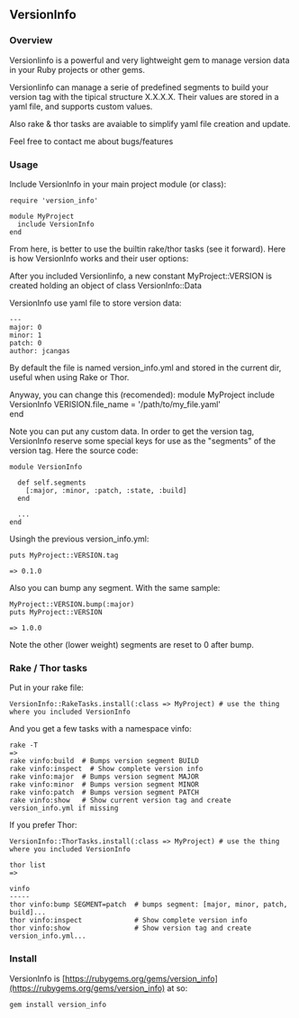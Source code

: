 ## VersionInfo

### Overview

  VersionIinfo is a powerful and very lightweight gem to manage version data in your Ruby projects or other gems.

  VersionIinfo can manage a serie of predefined segments to build your version tag with the tipical structure X.X.X.X.
  Their values are stored in a yaml file, and supports custom values. 

  Also rake & thor tasks are avaiable to simplify yaml file creation and update.

  Feel free to contact me about bugs/features

### Usage

Include VersionInfo in your main project module (or class):

    require 'version_info'

    module MyProject
      include VersionInfo
    end

From here, is better to use the builtin rake/thor tasks (see it forward). Here is how VersionInfo works and their user options:

After you included VersionIinfo, a new constant MyProject::VERSION is created holding an object of class VersionInfo::Data

VersionInfo use yaml file to store version data:

    --- 
    major: 0
    minor: 1
    patch: 0
    author: jcangas

By default the file is named version_info.yml and stored in the current dir, useful
when using Rake or Thor.

Anyway, you can change this (recomended):
    module MyProject
      include VersionInfo
      VERISION.file_name = '/path/to/my_file.yaml'      
    end

Note you can put any custom data. In order to get the version tag, VersionInfo reserve some special keys for use as the "segments" of the version tag. Here the source code:

    module VersionInfo

      def self.segments
        [:major, :minor, :patch, :state, :build]
      end

      ...
    end

Usingh the previous version_info.yml:

    puts MyProject::VERSION.tag

    => 0.1.0

Also you can bump any segment. With the same sample:

    MyProject::VERSION.bump(:major)
    puts MyProject::VERSION

    => 1.0.0

Note the other (lower weight) segments are reset to 0 after bump.

### Rake / Thor tasks

Put in your rake file:

    VersionInfo::RakeTasks.install(:class => MyProject) # use the thing where you included VersionInfo

And you get a few tasks with a namespace vinfo:

    rake -T
    =>
    rake vinfo:build  # Bumps version segment BUILD
    rake vinfo:inspect  # Show complete version info
    rake vinfo:major  # Bumps version segment MAJOR
    rake vinfo:minor  # Bumps version segment MINOR
    rake vinfo:patch  # Bumps version segment PATCH
    rake vinfo:show   # Show current version tag and create version_info.yml if missing

If you prefer Thor:

    VersionInfo::ThorTasks.install(:class => MyProject) # use the thing where you included VersionInfo

    thor list
    =>

    vinfo
    -----
    thor vinfo:bump SEGMENT=patch  # bumps segment: [major, minor, patch, build]...
    thor vinfo:inspect             # Show complete version info
    thor vinfo:show                # Show version tag and create version_info.yml...

### Install

 VersionInfo is [https://rubygems.org/gems/version_info](https://rubygems.org/gems/version_info) at so:

    gem install version_info

